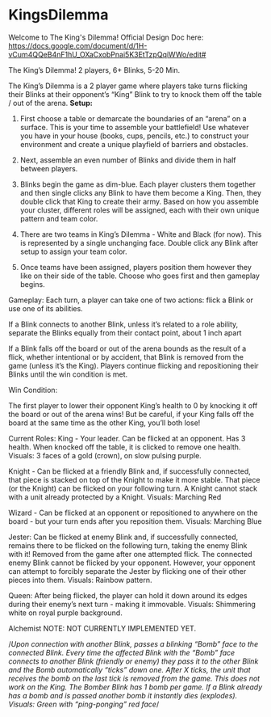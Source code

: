 # KingsDilemma

Welcome to The King's Dilemma!
Official Design Doc here: https://docs.google.com/document/d/1H-vCum4QQeB4nF1hU_OXaCxobPnai5K3EtTzpQqiWWo/edit#

The King’s Dilemma!
2 players, 6+ Blinks, 5-20 Min.

The King’s Dilemma is a 2 player game where players take turns flicking their Blinks at their opponent’s “King” Blink to try to knock them off the table / out of the arena. 
<b> Setup: </b>

1. First choose a table or demarcate the boundaries of an “arena” on a surface. This is your time to assemble your battlefield! Use whatever you have in your house (books, cups, pencils, etc.) to construct your environment and create a unique playfield of barriers and obstacles.

2. Next, assemble an even number of Blinks and divide them in half between players.

3. Blinks begin the game as dim-blue. Each player clusters them together and then single clicks any Blink to have them become a King. Then, they double click that King to create their army. Based on how you assemble your cluster, different roles will be assigned, each with their own unique pattern and team color. 

4. There are two teams in King’s Dilemma - White and Black (for now). This is represented by a single unchanging face. Double click any Blink after setup to assign your team color.

5. Once teams have been assigned, players position them however they like on their side of the table. Choose who goes first and then gameplay begins.  


Gameplay:
Each turn, a player can take one of two actions: flick a Blink or use one of its abilities.

If a Blink connects to another Blink, unless it’s related to a role ability, separate the Blinks equally from their contact point, about  1 inch apart

If a Blink falls off the board or out of the arena bounds as the result of a flick, whether intentional or by accident, that Blink is removed from the game (unless it’s the King). Players continue flicking and repositioning their Blinks until the win condition is met. 

Win Condition:

The first player to lower their opponent King’s health to 0 by knocking it off the board or out of the arena wins! But be careful, if your King falls off the board at the same time as the other King, you’ll both lose!

Current Roles:
King - Your leader. Can be flicked at an opponent. Has 3 health. When knocked off the table, it is clicked to remove one health.
Visuals: 3 faces of a gold (crown), on slow pulsing purple. 

Knight - Can be flicked at a friendly Blink and, if successfully connected, that piece is stacked on top of the Knight to make it more stable. That piece (or the Knight) can be flicked on your following turn. A Knight cannot stack with a unit already protected by a Knight.
Visuals: Marching Red

Wizard - Can be flicked at an opponent or repositioned to anywhere on the board - but your turn ends after you reposition them. 
Visuals: Marching Blue

Jester: Can be flicked at enemy Blink and, if successfully connected, remains there to be flicked on the following turn, taking the enemy Blink with it! Removed from the game after one attempted flick. The connected enemy Blink cannot be flicked by your opponent. However, your opponent can attempt to forcibly separate the Jester by flicking one of their other pieces into them. 
Visuals: Rainbow pattern.

Queen: After being flicked, the player can hold it down around its edges during their enemy’s next turn - making it immovable.
Visuals: Shimmering white on royal purple background.

Alchemist
NOTE: NOT CURRENTLY IMPLEMENTED YET.

/*Upon connection with another Blink, passes a blinking “Bomb” face to the connected Blink.
Every time the affected Blink with the “Bomb” face connects to another Blink (friendly or enemy) they pass it to the other Blink and the Bomb automatically “ticks” down one. After X ticks, the unit that receives the bomb on the last tick is removed from the game. This does not work on the King.
The Bomber Blink has 1 bomb per game. 
If a Blink already has a bomb and is passed another bomb it instantly dies (explodes).
Visuals: Green with “ping-ponging” red face*/
